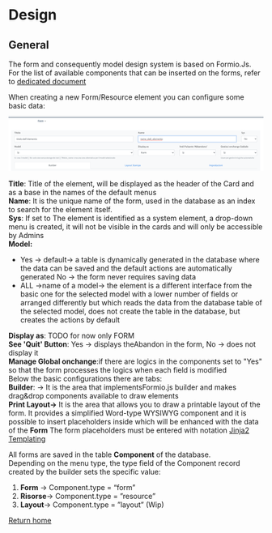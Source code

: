# Design  

## General
The form and consequently model design system is based on Formio.Js.  
For the list of available components that can be inserted on the forms, refer to [dedicated document](../index.md#L8)  

When creating a new Form/Resource element you can configure some basic data:  

![Design](../../img/project_structure/general.png "Design")

**Title**: Title of the element, will be displayed as the header of the Card and as a base in the names of the default menus  
**Name**: It is the unique name of the form, used in the database as an index to search for the element itself.  
**Sys**: If set to The element is identified as a system element, a drop-down menu is created, it will not be visible in the cards and will only be accessible by Admins  
**Model:**  
- Yes → default→ a table is dynamically generated in the database where the data can be saved and the default actions are automatically generated
No → the form never requires saving data  
- ALL →name of a model→ the element is a different interface from the basic one for the selected model with a lower number of fields or arranged differently but which reads the data from the database table of the selected model, does not create the table in the database, but creates the actions by default  

**Display as**: TODO for now only FORM  
**See 'Quit' Button**:  Yes → displays theAbandon in the form, No → does not display it  
**Manage Global onchange**:if there are logics in the components set to "Yes" so that the form processes the logics when each field is modified  
Below the basic configurations there are tabs:  
**Builder**: → It is the area that implementsFormio.js builder and makes drag&drop components available to draw elements  
**Print Layout→** It is the area that allows you to draw a printable layout of the form.
It provides a simplified Word-type WYSIWYG component and it is possible to insert placeholders inside which will be enhanced with the data of the **Form**
The form placeholders must be entered with notation [Jinja2 Templating](https://jinja.palletsprojects.com/en/3.0.x/templates/)  

All forms are saved in the table **Component** of the database.  
Depending on the menu type, the type field of the Component record created by the builder sets the specific value:  
1. **Form** → Component.type = “form”  
2. **Risorse**→ Component.type = ”resource”  
3. **Layout**→ Component.type = ”layout” (Wip)

[Return home](../index.md)